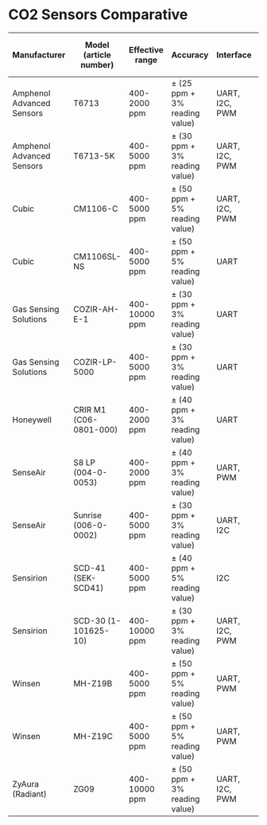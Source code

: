 CO2 Sensors Comparative
=======================
|Manufacturer             |Model  (article number)|Effective range|Accuracy                     |Interface     |Power supply|Average current|For battery project|Preheat time|Response time|Minimum lifespan|Sensors                   |Price end user (excluded shipping)|Product page                                                                                          |Datasheet/Manual                                                                                                                                                                                    |Shop 1 (end user)                                                                                             |Shop 2 (end user)                                                                                         |
|-------------------------|-----------------------|---------------|-----------------------------|--------------|------------|---------------|-------------------|------------|-------------|----------------|--------------------------|----------------------------------|------------------------------------------------------------------------------------------------------|----------------------------------------------------------------------------------------------------------------------------------------------------------------------------------------------------|--------------------------------------------------------------------------------------------------------------|----------------------------------------------------------------------------------------------------------|
|Amphenol Advanced Sensors|T6713                  |400-2000 ppm   |± (25 ppm + 3% reading value)|UART, I2C, PWM|4.5-5.5 VDC |20 mA          |                   |< 120 s     |< 180 s (90%)|15 years        |CO2                       |48.19 - 70.99 €                   |https://www.amphenol-sensors.com/en/telaire/co2/525-co2-sensor-modules/3399-t6713                     |https://www.amphenol-sensors.com/en/literature/276-telaire/4-co2/5-t6700/297-telaire-t6713-miniature-co2-sensor-module-datasheet                                                                    |https://www.mouser.es/ProductDetail/Amphenol-Advanced-Sensors/T6713/?qs=N10xTRV9dj26U%252BpBD9TY%2FA%3D%3D    |https://www.digikey.es/product-detail/en/amphenol-advanced-sensors/T6713/235-1373-ND/5027891              |
|Amphenol Advanced Sensors|T6713-5K               |400-5000 ppm   |± (30 ppm + 3% reading value)|UART, I2C, PWM|4.5-5.5 VDC |20 mA          |                   |< 120 s     |< 180 s (90%)|15 years        |CO2                       |51.46 - 70.99 €                   |https://www.amphenol-sensors.com/en/telaire/co2/525-co2-sensor-modules/3399-t6713                     |https://www.amphenol-sensors.com/en/literature/276-telaire/4-co2/5-t6700/297-telaire-t6713-miniature-co2-sensor-module-datasheet                                                                    |https://www.mouser.es/ProductDetail/Amphenol-Advanced-Sensors/T6713-5k/?qs=N10xTRV9dj2DLVnP5YzNbg%3D%3D       |https://www.digikey.es/product-detail/en/amphenol-advanced-sensors/T6713-5K/235-1374-ND/5027892           |
|Cubic                    |CM1106-C               |400-5000 ppm   |± (50 ppm + 5% reading value)|UART, I2C, PWM|4.5-5.5 VDC |< 45 mA        |                   |            |≤ 30 s       |10 years        |CO2                       |                                  |https://en.gassensor.com.cn/CO2Sensor/info_itemid_86.html                                             |https://en.gassensor.com.cn/Product_files/Specifications/CM1106-C%20Single%20Beam%20NDIR%20CO2%20Sensor%20Module%20Specification.pdf                                                                |                                                                                                              |                                                                                                          |
|Cubic                    |CM1106SL-NS            |400-5000 ppm   |± (50 ppm + 5% reading value)|UART          |3.5-5.5 VDC |30 uA (2 min.) |Yes                |            |120 s        |15 years        |CO2                       |                                  |https://en.gassensor.com.cn/CO2Sensor/info_itemid_930.html                                            |https://en.gassensor.com.cn/Product_files/Specifications/CM1106SL-N%20Super%20Low%20Power%20CO2%20Sensor%20Module%20Specification.pdf                                                               |                                                                                                              |                                                                                                          |
|Gas Sensing Solutions    |COZIR-AH-E-1           |400-10000 ppm  |± (30 ppm + 3% reading value)|UART          |3.25-5.5 VDC|15 mA          |                   |            |30 s (90%)   |                |CO2, Humidity, Temperature|73.78 - 100.14 €                  |https://www.gassensing.co.uk/product/cozir-a-co2-sensor/                                              |https://www.gassensing.co.uk/wp-content/uploads/2021/02/CozIR-A-Data-Sheet-Rev-4.4.pdf                                                                                                              |https://www.digikey.es/product-detail/en/gas-sensing-solutions-ltd/COZIR-AH-E-1/2091-COZIR-AH-E-1-ND/13148756 |https://es.rs-online.com/web/p/circuitos-integrados-de-sensores-ambientales/1809025/                      |
|Gas Sensing Solutions    |COZIR-LP-5000          |400-5000 ppm   |± (30 ppm + 3% reading value)|UART          |3.25-5.5 VDC|15 mA          |                   |            |30 s (90%)   |15 years        |CO2                       |63.41 - 86.06 €                   |https://www.gassensing.co.uk/product/cozir-lp-co2-sensor/                                             |https://www.gassensing.co.uk/wp-content/uploads/2020/07/CozIR-LP-Data-Sheet-Rev-4.4.pdf                                                                                                             |https://www.digikey.es/product-detail/es/gas-sensing-solutions-ltd/COZIR-LP-5000/2091-COZIR-LP-5000-ND/9952877|https://es.rs-online.com/web/p/circuitos-integrados-de-sensores-ambientales/1809024/                      |
|Honeywell                |CRIR M1 (C06-0801-000) |400-2000 ppm   |± (40 ppm + 3% reading value)|UART          |4.5-5.5 VDC |30 mA          |                   |180 s       |≤ 120 s      |10 years        |CO2                       |39.48 - 51.34 €                   |https://sps.honeywell.com/us/en/products/sensing-and-iot/sensors/gas-sensors/crir-series              |https://prod-edam.honeywell.com/content/dam/honeywell-edam/sps/siot/en-us/products/sensors/gas-sensors/crir-series/documents/sps-siot-carbon-dioxide-crir-m1-sensor-datasheet-000839-ciid-179497.pdf|https://www.arrow.com/en/products/c06-0801-000/honeywell                                                      |                                                                                                          |
|SenseAir                 |S8 LP (004-0-0053)     |400-2000 ppm   |± (40 ppm + 3% reading value)|UART, PWM     |4.5-5.25 VDC|18 mA          |                   |            |< 120 s (90%)|15 years        |CO2                       |23.17 - 36.42 €                   |https://senseair.com/products/size-counts/s8-lp/                                                      |https://rmtplusstoragesenseair.blob.core.windows.net/docs/publicerat/PSP126.pdf                                                                                                                     |https://es.aliexpress.com/item/4000783293177.html                                                             |https://www.digikey.es/product-detail/es/senseair-north-america-inc/004-0-0053/2194-004-0-0053-ND/10416532|
|SenseAir                 |Sunrise (006-0-0002)   |400-5000 ppm   |± (30 ppm + 3% reading value)|UART, I2C     |3.05-5.5 VDC|38 uA          |Yes                |            |16 s         |15 years        |CO2                       |44.84€                            |https://senseair.com/products/power-counts/sunrise-hvac/                                              |https://rmtplusstoragesenseair.blob.core.windows.net/docs/Dev/publicerat/PSP4731.pdf                                                                                                                |https://www.digikey.es/product-detail/es/senseair-north-america-inc/006-0-0002/2194-006-0-0002-ND/10416535    |https://www.alibaba.com/product-detail/006-0-0002-industrial-SENSOR-006_1600146627614.html                |
|Sensirion                |SCD-41 (SEK-SCD41)     |400-5000 ppm   |± (40 ppm + 5% reading value)|I2C           |2.4-5.5 VDC |2.8-18 mA      |                   |            |60 s (63%)   |10 years        |CO2, Humidity, Temperature|42.94€                            |https://www.sensirion.com/en/environmental-sensors/carbon-dioxide-sensors/carbon-dioxide-sensor-scd4x/|https://www.sensirion.com/fileadmin/user_upload/customers/sensirion/Dokumente/9.5_CO2/Sensirion_CO2_Sensors_SCD4x_Datasheet.pdf                                                                     |https://www.mouser.es/ProductDetail/Sensirion/SEK-SCD41-Sensor/?qs=HBWAp0VN4RiEPPmz5KP5eQ%3D%3D               |                                                                                                          |
|Sensirion                |SCD-30 (1-101625-10)   |400-10000 ppm  |± (30 ppm + 3% reading value)|UART, I2C, PWM|3.3-5.5 VDC |19 mA          |                   |            |20 s (63%)   |15 years        |CO2, Humidity, Temperature|30.57 - 44.47 €                   |https://www.sensirion.com/en/environmental-sensors/carbon-dioxide-sensors/carbon-dioxide-sensors-co2/ |https://www.sensirion.com/fileadmin/user_upload/customers/sensirion/Dokumente/9.5_CO2/Sensirion_CO2_Sensors_SCD30_Datasheet.pdf                                                                     |https://es.aliexpress.com/item/1005001392172293.html                                                          |https://www.mouser.es/ProductDetail/Sensirion/SCD30?qs=rrS6PyfT74fdywu4FxpYjQ==                           |
|Winsen                   |MH-Z19B                |400-5000 ppm   |± (50 ppm + 5% reading value)|UART, PWM     |4.5-5.5 VDC |< 20 mA        |                   |180 s       |< 120 s (90%)|5 years         |CO2                       |18.61€                            |https://www.winsen-sensor.com/sensors/co2-sensor/mh-z19b.html                                         |https://www.winsen-sensor.com/d/files/infrared-gas-sensor/ndir-co2-sensor/mh-z19b-co2-manual(ver1_6).pdf                                                                                            |https://es.aliexpress.com/item/1005001865093513.html                                                          |                                                                                                          |
|Winsen                   |MH-Z19C                |400-5000 ppm   |± (50 ppm + 5% reading value)|UART, PWM     |4.9-5.1 VDC |< 40 mA        |                   |60 s        |< 120 s (90%)|5 years         |CO2                       |17.09€                            |https://www.winsen-sensor.com/sensors/co2-sensor/mh-z19c.html                                         |https://www.winsen-sensor.com/d/files/infrared-gas-sensor/mh-z19c-pins-type-co2-manual-ver1_0.pdf                                                                                                   |https://es.aliexpress.com/item/1005001947070873.html                                                          |                                                                                                          |
|ZyAura (Radiant)         |ZG09                   |400-10000 ppm  |± (50 ppm + 3% reading value)|UART, I2C, PWM|4.5-5.5 VDC |< 34 mA        |                   |30 s        |60s          |                |CO2                       |27.11€                            |http://www.zyaura.com/products/ZG09.asp                                                               |http://www.zyaura.com/support/manual/pdf/ZyAura_CO2_Monitor_Carbon_Dioxide_ZG09%20English%20user%20manual_1808.pdf                                                                                  |https://es.aliexpress.com/item/4000215863926.html                                                             |                                                                                                          |


